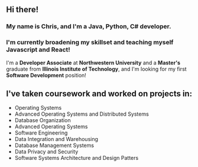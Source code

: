 ## Hi there!

### My name is Chris, and I'm a Java, Python, C# developer. 
### I'm currently broadening my skillset and teaching myself Javascript and React! 

I'm a **Developer Associate** at **Northwestern University** and a **Master's** graduate from **Illinois Institute of Technology**, and I'm looking for my first **Software Development** position! 

## I've taken coursework and worked on projects in:

- Operating Systems
- Advanced Operating Systems and Distributed Systems
- Database Organization
- Advanced Operating Systems
- Software Engineering
- Data Integration and Warehousing
- Database Management Systems
- Data Privacy and Security
- Software Systems Architecture and Design Patters


<!--
**cwszolek2/cwszolek2** is a ✨ _special_ ✨ repository because its `README.md` (this file) appears on your GitHub profile.

Here are some ideas to get you started:

- 🔭 I’m currently working on ...
- 🌱 I’m currently learning ...
- 👯 I’m looking to collaborate on ...
- 🤔 I’m looking for help with ...
- 💬 Ask me about ...
- 📫 How to reach me: ...
- 😄 Pronouns: ...
- ⚡ Fun fact: ...
-->
